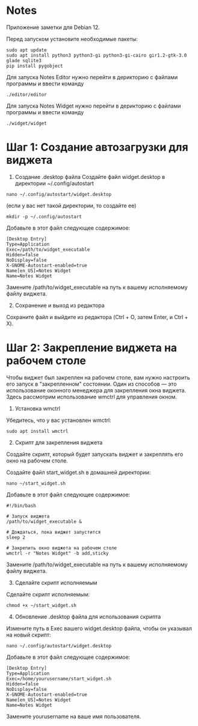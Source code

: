 # Notes
Приложение заметки для Debian 12.



Перед запуском установите необходимые пакеты:

``` 
sudo apt update
sudo apt install python3 python3-gi python3-gi-cairo gir1.2-gtk-3.0 glade sqlite3
pip install pygobject 
```

Для запуска Notes Editor нужно перейти в дерикторию с файлами программы и ввести команду

```
./editor/editor
```

Для запуска Notes Widget нужно перейти в дерикторию с файлами программы и ввести команду

```
./widget/widget
```

# Шаг 1: Создание автозагрузки для виджета

1. Создание .desktop файла
Создайте файл widget.desktop в директории ~/.config/autostart

```
nano ~/.config/autostart/widget.desktop
```

(если у вас нет такой директории, то создайте ее)

```
mkdir -p ~/.config/autostart
```


Добавьте в этот файл следующее содержимое:

```
[Desktop Entry]
Type=Application
Exec=/path/to/widget_executable
Hidden=false
NoDisplay=false
X-GNOME-Autostart-enabled=true
Name[en_US]=Notes Widget
Name=Notes Widget
```

Замените /path/to/widget_executable на путь к вашему исполняемому файлу виджета.

2. Сохранение и выход из редактора

Сохраните файл и выйдите из редактора (Ctrl + O, затем Enter, и Ctrl + X).

# Шаг 2: Закрепление виджета на рабочем столе

Чтобы виджет был закреплен на рабочем столе, вам нужно настроить его запуск в "закрепленном" состоянии. Один из способов — это использование оконного менеджера для закрепления окна виджета. Здесь рассмотрим использование wmctrl для управления окном.
1. Установка wmctrl

Убедитесь, что у вас установлен wmctrl:


```
sudo apt install wmctrl
```


2. Скрипт для закрепления виджета

Создайте скрипт, который будет запускать виджет и закреплять его окно на рабочем столе.

Создайте файл start_widget.sh в домашней директории:

```
nano ~/start_widget.sh
```

Добавьте в этот файл следующее содержимое:


```
#!/bin/bash

# Запуск виджета
/path/to/widget_executable &

# Дождаться, пока виджет запустится
sleep 2

# Закрепить окно виджета на рабочем столе
wmctrl -r "Notes Widget" -b add,sticky
```

Замените /path/to/widget_executable на путь к вашему исполняемому файлу виджета.


3. Сделайте скрипт исполняемым

Сделайте скрипт исполняемым:

```
chmod +x ~/start_widget.sh
```
4. Обновление .desktop файла для использования скрипта

Измените путь в Exec вашего widget.desktop файла, чтобы он указывал на новый скрипт:

```
nano ~/.config/autostart/widget.desktop
```

Добавьте в этот файл следующее содержимое:

```
[Desktop Entry]
Type=Application
Exec=/home/yourusername/start_widget.sh
Hidden=false
NoDisplay=false
X-GNOME-Autostart-enabled=true
Name[en_US]=Notes Widget
Name=Notes Widget
```
Замените yourusername на ваше имя пользователя.
